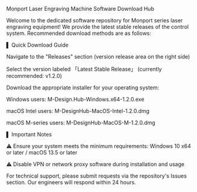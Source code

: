 Monport Laser Engraving Machine Software Download Hub

Welcome to the dedicated software repository for Monport series laser engraving equipment! We provide the latest stable releases of the control system. Recommended download methods are as follows:

▌ Quick Download Guide

Navigate to the "Releases" section (version release area on the right side)

Select the version labeled 「Latest Stable Release」 (currently recommended: v1.2.0)

Download the appropriate installer for your operating system:

Windows users: M-Design.Hub-Windows.x64-1.2.0.exe

macOS Intel users: M-DesignHub-MacOS-Intel-1.2.0.dmg

macOS M-series users: M-DesignHub-MacOS-M-1.2.0.dmg

▌ Important Notes

⚠️ Ensure your system meets the minimum requirements: Windows 10 x64 or later / macOS 13.5 or later

⚠️ Disable VPN or network proxy software during installation and usage

For technical support, please submit requests via the repository's Issues section. Our engineers will respond within 24 hours.
